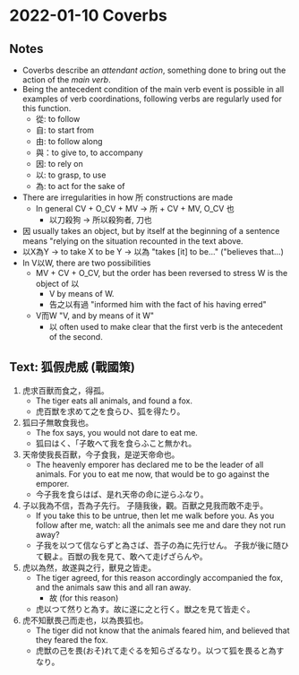 # 2022-01-10 Coverbs

## Notes
* Coverbs describe an *attendant action*, something done to bring out the action of the *main verb*.
* Being the antecedent condition of the main verb event is possible in all examples of verb coordinations, following verbs are regularly used for this function.
  * 從: to follow
  * 自: to start from
  * 由: to follow along
  * 與：to give to, to accompany
  * 因: to rely on
  * 以: to grasp, to use
  * 為: to act for the sake of
* There are irregularities in how 所 constructions are made
  * In general CV + O\_CV + MV ->  所 + CV + MV, O\_CV 也
    * 以刀殺狗 -> 所以殺狗者, 刀也
* 因 usually takes an object, but by itself at the beginning of a sentence means "relying on the situation recounted in the text above.
* 以X為Y -> to take X to be Y -> 以為 "takes [it] to be..." ("believes that...)
* In V以W, there are two possibilities
  * MV + CV + O\_CV, but the order has been reversed to stress W is the object of 以 
    * V by means of W.
    * 告之以有過 "informed him with the fact of his having erred"
  * V而W "V, and by means of it W"
    * 以 often used to make clear that the first verb is the antecedent of the second.

## Text: 狐假虎威 (戰國策)
1. 虎求百獸而食之，得孤。
   * The tiger eats all animals, and found a fox.
   * 虎百獣を求めて之を食らひ、狐を得たり。
2. 狐曰子無敢食我也。
   * The fox says, you would not dare to eat me.
   * 狐曰はく、「子敢へて我を食らふこと無かれ。
3. 天帝使我長百獸，今子食我，是逆天帝命也。
   * The heavenly emporer has declared me to be the leader of all animals. For you to eat me now, that would be to go against the emporer.
   * 今子我を食らはば、是れ天帝の命に逆らふなり。
4. 子以我為不信，吾為子先行。 子隨我後，觀。百獸之見我而敢不走乎。
   * If you take this to be untrue, then let me walk before you. As you follow after me, watch: all the animals see me and dare they not run away? 
   * 子我を以つて信ならずと為さば、吾子の為に先行せん。 子我が後に随ひて観よ。百獣の我を見て、敢へて走げざらんや。
5. 虎以為然，故遂與之行，獸見之皆走。
   * The tiger agreed, for this reason accordingly accompanied the fox, and the animals saw this and all ran away.
     * 故 (for this reason)
   * 虎以つて然りと為す。故に遂に之と行く。獣之を見て皆走ぐ。
6. 虎不知獸畏己而走也，以為畏狐也。
   * The tiger did not know that the animals feared him, and believed that they feared the fox.
   * 虎獣の己を畏(おそ)れて走ぐるを知らざるなり。以つて狐を畏ると為すなり。 